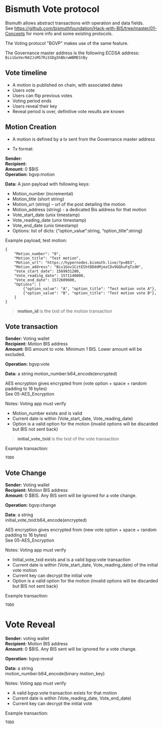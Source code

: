 # Bismuth Vote protocol

Bismuth allows abstract transactions with operation and data fields.  
See https://github.com/bismuthfoundation/Hack-with-BIS/tree/master/01-Concepts for more info and some existing protocols.

The Voting protocol "BGVP" makes use of the same feature.

The Governance master address is the following ECDSA address: `Bis1GoVerN42JsM57RiSSDg5hBbrwWBMEStBy`

## Vote timeline

- A motion is published on chain, with associated dates
- Users vote
- Users can flip previous votes
- Voting period ends
- Users reveal their key
- Reveal period is over, definitive vote results are known

## Motion Creation

- A motion is defined by a tx sent from the Governance master address

- Tx format:

**Sender:** <governance master address>  
**Recipient:** <governance master address>  
**Amount:** 0 $BIS  
**Operation:** bgvp:motion

**Data:** 
A json payload with following keys:  
- Motion_number (incremental)  
- Motion_title (short string)
- Motion_url (string) – url of the post detailing the motion
- Motion_address (string) - a dedicated Bis address for that motion
- Vote_start_date (unix timestamp)
- Vote_reading_date (unix timestamp)
- Vote_end_date (unix timestamp)
- Options: list of dicts: {“option_value”:string, “option_title”:string}

Example payload, test motion:  
```
{
    "Motion_number": "0",
    "Motion_title": "Test motion",
    "Motion_url": "https://hypernodes.bismuth.live/?p=863",
    "Motion_address": "Bis1Gov1CztEShtDDddMjmzCDv9GQkuFqTzdH",
    "Vote_start_date": 1569931200,
    "Vote_reading_date": 1571140800,
    "Vote_end_date": 1572609600,
    "Options": [
        {"option_value": "A", "option_title": "Test motion vote A"},
        {"option_value": "B", "option_title": "Test motion vote B"},
    ]
}
```

> **motion_id** is the txid of the motion transaction

## Vote transaction

**Sender:** Voting wallet  
**Recipient:** Motion BIS address  
**Amount:** BIS amount to vote. Minimum 1 BIS. Lower amount will be excluded.

**Operation:** bgvp:vote

**Data:** a string
motion_number:b64_encode(encrypted)

AES encryption gives encrypted from (vote option + space + random padding to 16 bytes)   
See 05-AES_Encryption

Notes: Voting app must verify  
- Motion_number exists and is valid
- Current date is within (Vote_start_date, Vote_reading_date)
- Option is a valid option for the motion (invalid options will be discarded but BIS not sent back)

> **initial_vote_txid** is the txid of the vote transaction

Example transaction:  
```
TODO
```

## Vote Change

**Sender:** Voting wallet  
**Recipient:** Motion BIS address  
**Amount:** 0 $BIS. Any BIS sent will be ignored for a vote change.

**Operation:** bgvp:change

**Data:** a string  
initial_vote_txid:b64_encode(encrypted)

AES encryption gives encrypted from (new vote option + space + random padding to 16 bytes)   
See 05-AES_Encryption

Notes: Voting app must verify 
- Initial_vote_txid exists and is a valid bgvp:vote transaction
- Current date is within (Vote_start_date, Vote_reading_date) of the initial vote motion
- Current key can decrypt the initial vote
- Option is a valid option for the motion (invalid options will be discarded but BIS not sent back)

Example transaction:  
```
TODO
```

# Vote Reveal

**Sender:** voting wallet  
**Recipient:** Motion BIS address    
**Amount:** 0 $BIS. Any BIS sent will be ignored for a vote change.

**Operation:** bgvp:reveal

**Data:** a string  
motion_number:b64_encode(binary motion_key)

Notes: Voting app must verify 
- A valid bgvp:vote transaction exists for that motion
- Current date is within (Vote_reading_date, Vote_end_date)
- Current key can decrypt the initial vote

Example transaction:  
```
TODO
```
